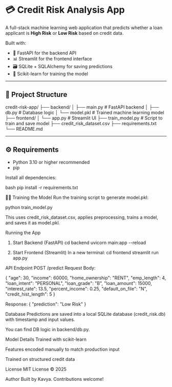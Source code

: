 # 💳 Credit Risk Analysis App

A full-stack machine learning web application that predicts whether a loan applicant is **High Risk** or **Low Risk** based on credit data.

Built with:
- 🧠 FastAPI for the backend API
- 📊 Streamlit for the frontend interface
- 🗃️ SQLite + SQLAlchemy for saving predictions
- 🤖 Scikit-learn for training the model

---

## 📁 Project Structure

credit-risk-app/
├── backend/
│ ├── main.py # FastAPI backend
│ ├── db.py # Database logic
│ └── model.pkl # Trained machine learning model
├── frontend/
│ └── app.py # Streamlit UI
├── train_model.py # Script to train and save model
├── credit_risk_dataset.csv
├── requirements.txt
└── README.md


---

## ⚙️ Requirements

- Python 3.10 or higher recommended
- pip

Install all dependencies:

bash
pip install -r requirements.txt

🏋️‍♂️ Training the Model
Run the training script to generate model.pkl:

python train_model.py

This uses credit_risk_dataset.csv, applies preprocessing, trains a model, and saves it as model.pkl.

Running the App
1. Start Backend (FastAPI)
cd backend
uvicorn main:app --reload

2. Start Frontend (Streamlit)
In a new terminal:
cd frontend
streamlit run app.py

 API Endpoint
POST /predict
Request Body:

{
  "age": 30,
  "income": 60000,
  "home_ownership": "RENT",
  "emp_length": 4,
  "loan_intent": "PERSONAL",
  "loan_grade": "B",
  "loan_amount": 15000,
  "interest_rate": 13.5,
  "percent_income": 0.25,
  "default_on_file": "N",
  "credit_hist_length": 5
}

Response:
{
  "prediction": "Low Risk"
}

Database
Predictions are saved into a local SQLite database (credit_risk.db) with timestamp and input values.

You can find DB logic in backend/db.py.


Model Details
Trained with scikit-learn

Features encoded manually to match production input

Trained on structured credit data

License
MIT License © 2025

Author
Built by Kavya. Contributions welcome!

